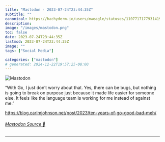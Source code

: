 ```yaml
---
title: "Mastodon - 2023-07-24T23:44:35Z"
subtitle: ""
canonical: https://hachyderm.io/users/mweagle/statuses/110771717793141940
description:
image: "/images/mastodon.png"
toc: false
date: 2023-07-24T23:44:35Z
lastmod: 2023-07-24T23:44:35Z
image: ""
tags: ["Social Media"]

categories: ["mastodon"]
# generated: 2024-12-22T19:57:25-08:00
---
```

![Mastodon](/images/mastodon.png)

<p>“With Go, I just don’t worry about that. Yes, there can be bugs, but nothing is going to break on purpose just because it made life easier for someone else. It feels like the language team is working for me instead of against me.”</p><p><a href="https://blog.carlmjohnson.net/post/2023/ten-years-of-go-good-bad-meh/" target="_blank" rel="nofollow noopener noreferrer" translate="no"><span class="invisible">https://</span><span class="ellipsis">blog.carlmjohnson.net/post/202</span><span class="invisible">3/ten-years-of-go-good-bad-meh/</span></a></p>


###### [Mastodon Source 🐘](https://hachyderm.io/@mweagle/110771717793141940)

___
